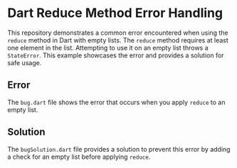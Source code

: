 # Dart Reduce Method Error Handling

This repository demonstrates a common error encountered when using the `reduce` method in Dart with empty lists.  The `reduce` method requires at least one element in the list. Attempting to use it on an empty list throws a `StateError`. This example showcases the error and provides a solution for safe usage.

## Error
The `bug.dart` file shows the error that occurs when you apply `reduce` to an empty list.

## Solution
The `bugSolution.dart` file provides a solution to prevent this error by adding a check for an empty list before applying `reduce`.